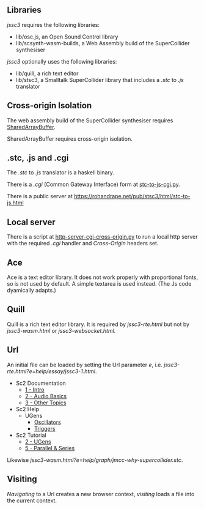 ## Libraries

_jssc3_ requires the following libraries:

- lib/osc.js, an Open Sound Control library
- lib/scsynth-wasm-builds, a Web Assembly build of the SuperCollider synthesiser

_jssc3_ optionally uses the following libraries:

- lib/quill, a rich text editor
- lib/stsc3, a Smalltalk SuperCollider library that includes a _.stc_ to _.js_ translator

## Cross-origin Isolation

The web assembly build of the SuperCollider synthesiser requires
[SharedArrayBuffer](https://developer.mozilla.org/en-US/docs/Web/JavaScript/Reference/Global_Objects/SharedArrayBuffer).

SharedArrayBuffer requires cross-origin isolation.

## .stc, .js and .cgi

The _.stc_ to _.js_ translator is a haskell binary.

There is a _.cgi_ (Common Gateway Interface) form at
[stc-to-js-cgi.py](https://gitlab.com/rd--/stsc3/-/blob/master/cgi-bin/stc-to-js-cgi.py).

There is a public server at <https://rohandrape.net/pub/stsc3/html/stc-to-js.html>

## Local server

There is a script at
[http-server-cgi-cross-origin.py](https://gitlab.com/rd--/jssc3/-/blob/main/py/http-server-cgi-cross-origin.py)
to run a local http server with the required _.cgi_ handler and _Cross-Origin_ headers set.

## Ace

Ace is a text editor library.
It does not work properly with proportional fonts, so is not used by default.
A simple textarea is used instead.
(The Js code dyamically adapts.)

## Quill

Quill is a rich text editor library.
It is required by _jssc3-rte.html_ but not by _jssc3-wasm.html_ or _jssc3-websocket.html_.

## Url

An initial file can be loaded by setting the Url parameter _e_,
i.e. _jssc3-rte.html?e=help/essay/jssc3-1.html_.

- Sc2 Documentation
  - [1 - Intro](https://rohandrape.net/pub/jssc3/jssc3-rte.html?e=help/essay/sc-documentation-1.html)
  - [2 - Audio Basics](https://rohandrape.net/pub/jssc3/jssc3-rte.html?e=help/essay/sc-documentation-2.html)
  - [3 - Other Topics](https://rohandrape.net/pub/jssc3/jssc3-rte.html?e=help/essay/sc-documentation-3.html)
- Sc2 Help
  - UGens
    - [Oscillators](https://rohandrape.net/pub/jssc3/jssc3-rte.html?e=help/essay/sc-help-ugens-oscillators.html)
    - [Triggers](https://rohandrape.net/pub/jssc3/jssc3-rte.html?e=help/essay/sc-help-ugens-triggers.html)
- Sc2 Tutorial
  - [2 - UGens](https://rohandrape.net/pub/jssc3/jssc3-rte.html?e=help/essay/sc-tutorial-2.html)
  - [5 - Parallel & Series](https://rohandrape.net/pub/jssc3/jssc3-rte.html?e=help/essay/sc-tutorial-5.html)

Likewise _jssc3-wasm.html?e=help/graph/jmcc-why-supercollider.stc_.

## Visiting

_Navigating_ to  a Url creates a new browser context, _visiting_ loads a file into the current context.
